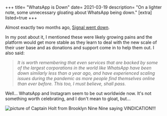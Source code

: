 +++
title= "WhatsApp is Down"
date= 2021-03-19
description= "On a lighter note, some unnecessary gloating about WhatsApp being down."
[extra]
listed=true
+++

Almost exactly two months ago, [Signal went down](/signal-down).

In my post about it, I mentioned these were likely growing pains and the platform would get more stable as they learn to deal with the new scale of their user base and as donations and support come in to help them out. I also said:

>*It is worth remembering that even services that are backed by some of the largest corporations in the world like WhatsApp have been down similarly less than a year ago, and have experienced scaling issues during the pandemic as more people find themselves online than ever before. This too, I must believe, shall pass.*

Well... WhatsApp and Instagram seem to be out worldwide now. It's not something worth celebrating, and I don't mean to gloat, but...

![picture of Captain Holt from Brooklyn Nine Nine saying VINDICATION!!!](/img/vindication.jpg)